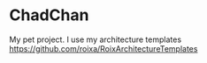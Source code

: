 # ChadChan

My pet project. I use my architecture templates https://github.com/roixa/RoixArchitectureTemplates
